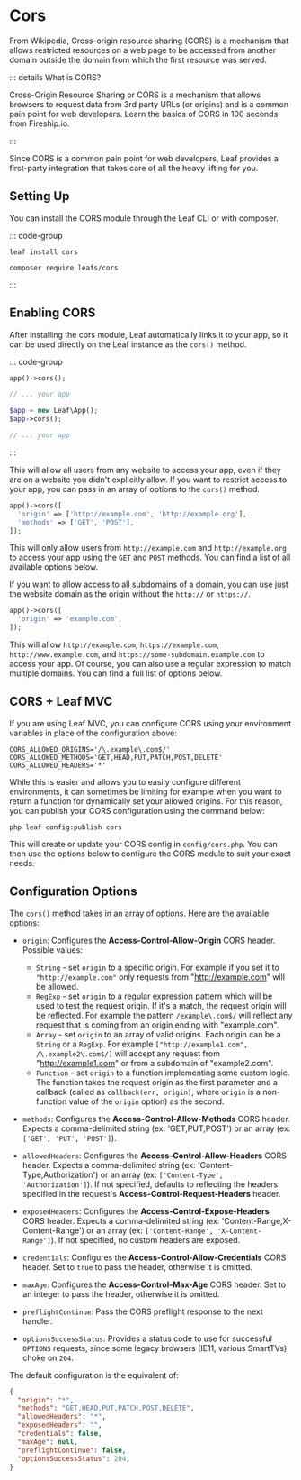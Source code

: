 # Cors

<!-- markdownlint-disable no-inline-html -->

<script setup>
import VideoModal from '@theme/components/shared/VideoModal.vue'
</script>

From Wikipedia, Cross-origin resource sharing (CORS) is a mechanism that allows restricted resources on a web page to be accessed from another domain outside the domain from which the first resource was served.

::: details What is CORS?

Cross-Origin Resource Sharing or CORS is a mechanism that allows browsers to request data from 3rd party URLs (or origins) and is a common pain point for web developers. Learn the basics of CORS in 100 seconds from Fireship.io.

<VideoModal
  subject="Watch this video on CORS by Fireship.io"
  videoUrl="https://www.youtube.com/embed/4KHiSt0oLJ0"
/>

:::

Since CORS is a common pain point for web developers, Leaf provides a first-party integration that takes care of all the heavy lifting for you.

## Setting Up

You can install the CORS module through the Leaf CLI or with composer.

::: code-group

```bash:no-line-numbers [Leaf CLI]
leaf install cors
```

```bash:no-line-numbers [Composer]
composer require leafs/cors
```

:::

## Enabling CORS

After installing the cors module, Leaf automatically links it to your app, so it can be used directly on the Leaf instance as the `cors()` method.

::: code-group

```php [Functional Mode]
app()->cors();

// ... your app
```

```php [Class Mode]
$app = new Leaf\App();
$app->cors();

// ... your app
```

:::

This will allow all users from any website to access your app, even if they are on a website you didn't explicitly allow. If you want to restrict access to your app, you can pass in an array of options to the `cors()` method.

```php
app()->cors([
  'origin' => ['http://example.com', 'http://example.org'],
  'methods' => ['GET', 'POST'],
]);
```

This will only allow users from `http://example.com` and `http://example.org` to access your app using the `GET` and `POST` methods. You can find a list of all available options below.

If you want to allow access to all subdomains of a domain, you can use just the website domain as the origin without the `http://` or `https://`.

```php
app()->cors([
  'origin' => 'example.com',
]);
```

This will allow `http://example.com`, `https://example.com`, `http://www.example.com`, and `https://some-subdomain.example.com` to access your app. Of course, you can also use a regular expression to match multiple domains. You can find a full list of options below.

## CORS + Leaf MVC

If you are using Leaf MVC, you can configure CORS using your environment variables in place of the configuration above:

```txt:no-line-numbers [.env]
CORS_ALLOWED_ORIGINS='/\.example\.com$/'
CORS_ALLOWED_METHODS='GET,HEAD,PUT,PATCH,POST,DELETE'
CORS_ALLOWED_HEADERS='*'
```

While this is easier and allows you to easily configure different environments, it can sometimes be limiting for example when you want to return a function for dynamically set your allowed origins. For this reason, you can publish your CORS configuration using the command below:

```bash:no-line-numbers
php leaf config:publish cors
```

This will create or update your CORS config in `config/cors.php`. You can then use the options below to configure the CORS module to suit your exact needs.

## Configuration Options

The `cors()` method takes in an array of options. Here are the available options:

- `origin`: Configures the **Access-Control-Allow-Origin** CORS header. Possible values:
  * `String` - set `origin` to a specific origin. For example if you set it to `"http://example.com"` only requests from "http://example.com" will be allowed.
  * `RegExp` - set `origin` to a regular expression pattern which will be used to test the request origin. If it's a match, the request origin will be reflected. For example the pattern `/example\.com$/` will reflect any request that is coming from an origin ending with "example.com".
  * `Array` - set `origin` to an array of valid origins. Each origin can be a `String` or a `RegExp`. For example `["http://example1.com", /\.example2\.com$/]` will accept any request from "http://example1.com" or from a subdomain of "example2.com".
  * `Function` - set `origin` to a function implementing some custom logic. The function takes the request origin as the first parameter and a callback (called as `callback(err, origin)`, where `origin` is a non-function value of the `origin` option) as the second.

- `methods`: Configures the **Access-Control-Allow-Methods** CORS header. Expects a comma-delimited string (ex: 'GET,PUT,POST') or an array (ex: `['GET', 'PUT', 'POST']`).

- `allowedHeaders`: Configures the **Access-Control-Allow-Headers** CORS header. Expects a comma-delimited string (ex: 'Content-Type,Authorization') or an array (ex: `['Content-Type', 'Authorization']`). If not specified, defaults to reflecting the headers specified in the request's **Access-Control-Request-Headers** header.

- `exposedHeaders`: Configures the **Access-Control-Expose-Headers** CORS header. Expects a comma-delimited string (ex: 'Content-Range,X-Content-Range') or an array (ex: `['Content-Range', 'X-Content-Range']`). If not specified, no custom headers are exposed.

- `credentials`: Configures the **Access-Control-Allow-Credentials** CORS header. Set to `true` to pass the header, otherwise it is omitted.

- `maxAge`: Configures the **Access-Control-Max-Age** CORS header. Set to an integer to pass the header, otherwise it is omitted.

- `preflightContinue`: Pass the CORS preflight response to the next handler.

- `optionsSuccessStatus`: Provides a status code to use for successful `OPTIONS` requests, since some legacy browsers (IE11, various SmartTVs) choke on `204`.

The default configuration is the equivalent of:

```json
{
  "origin": "*",
  "methods": "GET,HEAD,PUT,PATCH,POST,DELETE",
  "allowedHeaders": "*",
  "exposedHeaders": "",
  "credentials": false,
  "maxAge": null,
  "preflightContinue": false,
  "optionsSuccessStatus": 204,
}
```
